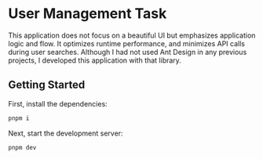 # User Management Task

This application does not focus on a beautiful UI but emphasizes application logic and flow. It optimizes runtime performance, and minimizes API calls during user searches. Although I had not used Ant Design in any previous projects, I developed this application with that library.

## Getting Started

First, install the dependencies:

```bash
pnpm i
```

Next, start the development server:

```bash
pnpm dev
```
